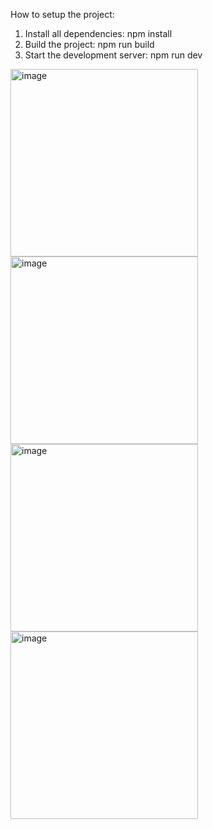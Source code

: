 How to setup the project:

1. Install all dependencies: npm install 
2. Build the project: npm run build 
3. Start the development server: npm run dev


<img width="300" alt="image" src="https://user-images.githubusercontent.com/92581964/206898780-1447f479-e5b7-43a1-ad32-1b203f097b3f.png">
<img width="300" alt="image" src="https://user-images.githubusercontent.com/92581964/206898892-fcb55c4c-f1c5-453d-b773-ae810eddbf85.png">
<img width="300" alt="image" src="https://user-images.githubusercontent.com/92581964/206898915-c052694f-3b31-4e22-86f0-41e20a72c147.png">
<img width="300" alt="image" src="https://user-images.githubusercontent.com/92581964/206898949-e26a337e-6414-4452-84ae-fff8b0c24dcb.png">




